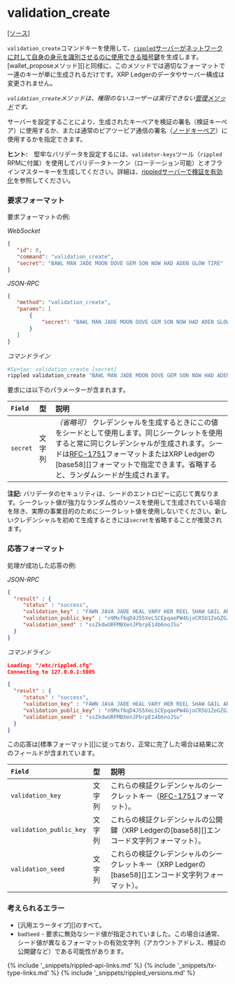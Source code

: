 # validation_create
[[ソース]<br>](https://github.com/ripple/rippled/blob/315a8b6b602798a4cff4d8e1911936011e12abdb/src/ripple/rpc/handlers/ValidationCreate.cpp "Source")

`validation_create`コマンドキーを使用して、[`rippled`サーバーがネットワークに対して自身の身元を識別させるのに使用できる暗号鍵](peer-protocol.html#ノードキーペア)を生成します。[wallet_proposeメソッド][]と同様に、このメソッドでは適切なフォーマットで一連のキーが単に生成されるだけです。XRP Ledgerのデータやサーバー構成は変更されません。

_`validation_create`メソッドは、権限のないユーザーは実行できない[管理メソッド](admin-rippled-methods.html)です。_

サーバーを設定することにより、生成されたキーペアを検証の署名（検証キーペア）に使用するか、または通常のピアツーピア通信の署名（[ノードキーペア](peer-protocol.html#ノードキーペア)）に使用するかを指定できます。

**ヒント:**　堅牢なバリデータを設定するには、`validator-keys`ツール（`rippled` RPMに付属）を使用してバリデータトークン（ローテーション可能）とオフラインマスターキーを生成してください。詳細は、[rippledサーバーで検証を有効化](run-rippled-as-a-validator.html#3-rippledサーバーで検証を有効化)を参照してください。


### 要求フォーマット
要求フォーマットの例:

<!-- MULTICODE_BLOCK_START -->

*WebSocket*

```json
{
   "id": 0,
   "command": "validation_create",
   "secret": "BAWL MAN JADE MOON DOVE GEM SON NOW HAD ADEN GLOW TIRE"
}
```

*JSON-RPC*

```json
{
   "method": "validation_create",
   "params": [
       {
           "secret": "BAWL MAN JADE MOON DOVE GEM SON NOW HAD ADEN GLOW TIRE"
       }
   ]
}
```

*コマンドライン*

```sh
#Syntax: validation_create [secret]
rippled validation_create "BAWL MAN JADE MOON DOVE GEM SON NOW HAD ADEN GLOW TIRE"
```

<!-- MULTICODE_BLOCK_END -->

要求には以下のパラメーターが含まれます。

| `Field`  | 型   | 説明                                              |
|:---------|:-------|:---------------------------------------------------------|
| `secret` | 文字列 | _（省略可）_ クレデンシャルを生成するときにこの値をシードとして使用します。同じシークレットを使用すると常に同じクレデンシャルが生成されます。シードは[RFC-1751](https://tools.ietf.org/html/rfc1751)フォーマットまたはXRP Ledgerの[base58][]フォーマットで指定できます。省略すると、ランダムシードが生成されます。 |

**注記:** バリデータのセキュリティは、シードのエントロピーに応じて異なります。シークレット値が強力なランダム性のソースを使用して生成されている場合を除き、実際の事業目的のためにシークレット値を使用しないでください。新しいクレデンシャルを初めて生成するときには`secret`を省略することが推奨されます。

### 応答フォーマット

処理が成功した応答の例:

<!-- MULTICODE_BLOCK_START -->

*JSON-RPC*

```json
{
  "result" : {
     "status" : "success",
     "validation_key" : "FAWN JAVA JADE HEAL VARY HER REEL SHAW GAIL ARCH BEN IRMA",
     "validation_public_key" : "n9Mxf6qD4J55XeLSCEpqaePW4GjoCR5U1ZeGZGJUCNe3bQa4yQbG",
     "validation_seed" : "ssZkdwURFMBXenJPbrpE14b6noJSu"
  }
}
```

*コマンドライン*

```json
Loading: "/etc/rippled.cfg"
Connecting to 127.0.0.1:5005

{
  "result" : {
     "status" : "success",
     "validation_key" : "FAWN JAVA JADE HEAL VARY HER REEL SHAW GAIL ARCH BEN IRMA",
     "validation_public_key" : "n9Mxf6qD4J55XeLSCEpqaePW4GjoCR5U1ZeGZGJUCNe3bQa4yQbG",
     "validation_seed" : "ssZkdwURFMBXenJPbrpE14b6noJSu"
  }
}
```

<!-- MULTICODE_BLOCK_END -->

この応答は[標準フォーマット][]に従っており、正常に完了した場合は結果に次のフィールドが含まれています。

| `Field`                 | 型   | 説明                               |
|:------------------------|:-------|:------------------------------------------|
| `validation_key`        | 文字列 | これらの検証クレデンシャルのシークレットキー（[RFC-1751](https://tools.ietf.org/html/rfc1751)フォーマット）。 |
| `validation_public_key` | 文字列 | これらの検証クレデンシャルの公開鍵（XRP Ledgerの[base58][]エンコード文字列フォーマット）。 |
| `validation_seed`       | 文字列 | これらの検証クレデンシャルのシークレットキー（XRP Ledgerの[base58][]エンコード文字列フォーマット）。 |

### 考えられるエラー

* [汎用エラータイプ][]のすべて。
* `badSeed` - 要求に無効なシード値が指定されていました。この場合は通常、シード値が異なるフォーマットの有効文字列（アカウントアドレス、検証の公開鍵など）である可能性があります。

<!--{# common link defs #}-->
{% include '_snippets/rippled-api-links.md' %}
{% include '_snippets/tx-type-links.md' %}
{% include '_snippets/rippled_versions.md' %}
